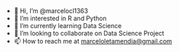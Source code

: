 - 👋 Hi, I’m @marcelocl1363
- 👀 I’m interested in R and Python
- 🌱 I’m currently learning Data Science
- 💞️ I’m looking to collaborate on Data Science Project
- 📫 How to reach me at marceloletamendia@gmail.com

<!---
marcelocl1363/marcelocl1363 is a ✨ special ✨ repository because its `README.md` (this file) appears on your GitHub profile.
You can click the Preview link to take a look at your changes.
--->
